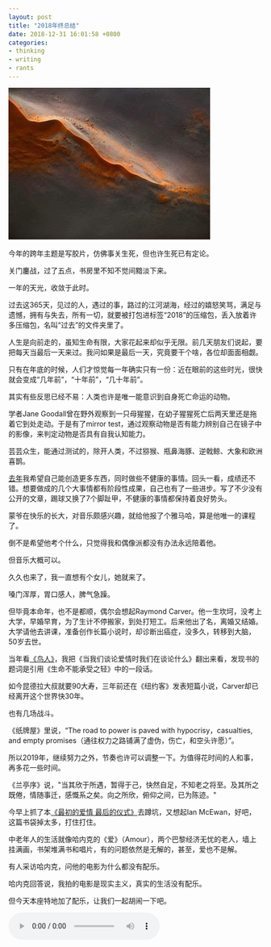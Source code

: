 ```yaml
---
layout: post
title: "2018年终总结"
date: 2018-12-31 16:01:58 +0800
categories:
- thinking
- writing
- rants
---
```


![light on sand](/downloads/images/2018_12/light_on_sand.jpg "Don't touch me...")

今年的跨年主题是写胶片，仿佛事关生死，但也许生死已有定论。

关门鏖战，过了五点，书房里不知不觉间黯淡下来。

一年的天光，收敛于此时。

过去这365天，见过的人，遇过的事，路过的江河湖海，经过的嬉怒笑骂，满足与遗憾，拥有与失去，所有一切，就要被打包进标签“2018”的压缩包，丢入放着许多压缩包，名叫“过去”的文件夹里了。

人生是向前走的，虽知生命有限，大家花起来却似乎无限。前几天朋友们说起，要把每天当最后一天来过。我问如果是最后一天，究竟要干个啥，各位却面面相觑。

只有在年底的时候，人们才惊觉每一年确实只有一份：近在眼前的这些时光，很快就会变成“几年前”，“十年前”，“几十年前”。

其实有些反思已经不易：人类也许是唯一能意识到自身死亡命运的动物。

学者Jane Goodall曾在野外观察到一只母猩猩，在幼子猩猩死亡后两天里还是拖着它到处走动。于是有了mirror test，通过观察动物是否有能力辨别自己在镜子中的影像，来判定动物是否具有自我认知能力。

芸芸众生，能通过测试的，除开人类，不过猕猴、瓶鼻海豚、逆戟鲸、大象和欧洲喜鹊。

[去年](https://lenciel.com/2017/12/last-day-in-2017/)我希望自己能创造更多东西，同时做些不健康的事情。回头一看，成绩还不错。想要做成的几个大事情都有阶段性成果，自己也有了一些进步。写了不少没有公开的文章，踢球又换了7个脚趾甲，不健康的事情都保持着良好势头。

蒙爷在快乐的长大，对音乐颇感兴趣，就给他报了个雅马哈，算是他唯一的课程了。

倒不是希望他考个什么，只觉得我和偶像派都没有办法永远陪着他。

但音乐大概可以。

久久也来了，我一直想有个女儿，她就来了。

嗓门浑厚，胃口感人，脾气急躁。

但毕竟本命年，也不是都顺，偶尔会想起Raymond Carver。他一生坎坷，没考上大学，早婚早育，为了生计不停搬家，到处打短工。后来他出了名，离婚又结婚。大学请他去讲课，准备创作长篇小说时，却诊断出癌症，没多久，转移到大脑，50岁去世。

当年看[《鸟人》](https://lenciel.com/2015/02/birdman/)，我把《当我们谈论爱情时我们在谈论什么》翻出来看，发现书的题词是引用《生命不能承受之轻》中的一段话。

如今昆德拉大叔就要90大寿，三年前还在《纽约客》发表短篇小说，Carver却已经离开这个世界快30年。

也有几场战斗。

《纸牌屋》里说，“The road to power is paved with hypocrisy，casualties, and empty promises（通往权力之路铺满了虚伪，伤亡，和空头许愿）”。

所以2019年，继续努力之外，节奏也许可以调整一下。为值得花时间的人和事，再多花一些时间。

《兰亭序》说，"当其欣于所遇，暂得于己，快然自足，不知老之将至。及其所之既倦，情随事迁，感慨系之矣。向之所欣，俯仰之间，已为陈迹。"

今早上抓了本[《最初的爱情 最后的仪式》](https://book.douban.com/subject/4011440/)去蹲坑，又想起Ian McEwan，好吧，这篇书袋掉太多，打住打住。

中老年人的生活就像哈内克的《爱》（Amour），两个巴黎经济无忧的老人，墙上挂满画，书架堆满书和唱片，有的问题依然是无解的，甚至，爱也不是解。

有人采访哈内克，问他的电影为什么都没有配乐。

哈内克回答说，我拍的电影是现实主义，真实的生活没有配乐。

但今天本座特地加了配乐，让我们一起胡闹一下吧。

<audio controls loop preload><source src="{{ site.static_base }}/downloads/audio/demons_acoustic.mp3"></audio>